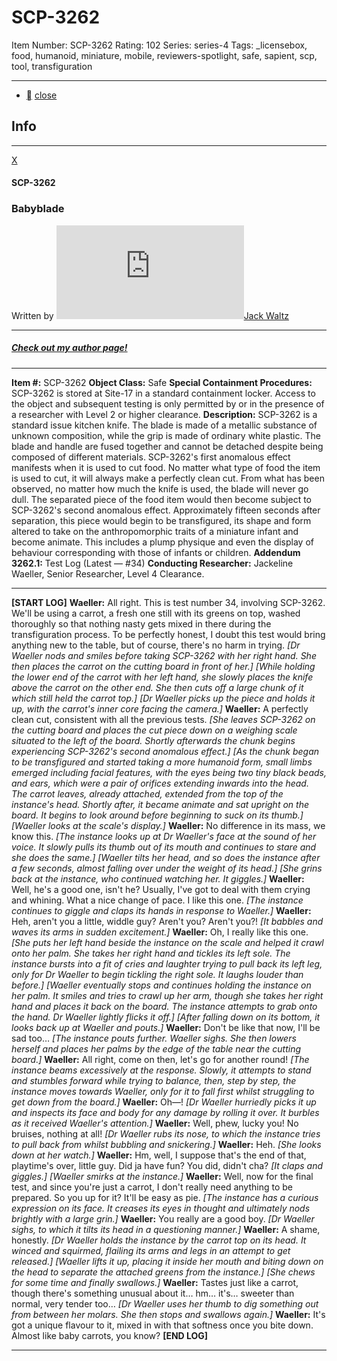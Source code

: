 # SCP-3262
Item Number: SCP-3262
Rating: 102
Series: series-4
Tags: _licensebox, food, humanoid, miniature, mobile, reviewers-spotlight, safe, sapient, scp, tool, transfiguration

---

  * [](javascript:;)
[close](javascript:;)
## Info
* * *
[X](javascript:;)
#### SCP-3262
### Babyblade
Written by [![Jack Waltz](https://www.wikidot.com/avatar.php?userid=7989351&amp;size=small&amp;timestamp=1720188582)](http://www.wikidot.com/user:info/jack-waltz)[Jack Waltz](http://www.wikidot.com/user:info/jack-waltz)
* * *
##### [Check out my author page!](/jack-waltz)
* * *

**Item #:** SCP-3262
**Object Class:** Safe
**Special Containment Procedures:** SCP-3262 is stored at Site-17 in a standard containment locker. Access to the object and subsequent testing is only permitted by or in the presence of a researcher with Level 2 or higher clearance.
**Description:** SCP-3262 is a standard issue kitchen knife. The blade is made of a metallic substance of unknown composition, while the grip is made of ordinary white plastic. The blade and handle are fused together and cannot be detached despite being composed of different materials.
SCP-3262's first anomalous effect manifests when it is used to cut food. No matter what type of food the item is used to cut, it will always make a perfectly clean cut. From what has been observed, no matter how much the knife is used, the blade will never go dull.
The separated piece of the food item would then become subject to SCP-3262's second anomalous effect. Approximately fifteen seconds after separation, this piece would begin to be transfigured, its shape and form altered to take on the anthropomorphic traits of a miniature infant and become animate. This includes a plump physique and even the display of behaviour corresponding with those of infants or children.
**Addendum 3262.1:** Test Log (Latest — #34)
**Conducting Researcher:** Jackeline Waeller, Senior Researcher, Level 4 Clearance.
* * *
**[START LOG]**
**Waeller:** All right. This is test number 34, involving SCP-3262. We'll be using a carrot, a fresh one still with its greens on top, washed thoroughly so that nothing nasty gets mixed in there during the transfiguration process. To be perfectly honest, I doubt this test would bring anything new to the table, but of course, there's no harm in trying.
_[Dr Waeller nods and smiles before taking SCP-3262 with her right hand. She then places the carrot on the cutting board in front of her.]_
_[While holding the lower end of the carrot with her left hand, she slowly places the knife above the carrot on the other end. She then cuts off a large chunk of it which still held the carrot top.]_
_[Dr Waeller picks up the piece and holds it up, with the carrot's inner core facing the camera.]_
**Waeller:** A perfectly clean cut, consistent with all the previous tests.
_[She leaves SCP-3262 on the cutting board and places the cut piece down on a weighing scale situated to the left of the board. Shortly afterwards the chunk begins experiencing SCP-3262's second anomalous effect.]_
_[As the chunk began to be transfigured and started taking a more humanoid form, small limbs emerged including facial features, with the eyes being two tiny black beads, and ears, which were a pair of orifices extending inwards into the head. The carrot leaves, already attached, extended from the top of the instance's head. Shortly after, it became animate and sat upright on the board. It begins to look around before beginning to suck on its thumb.]_
_[Waeller looks at the scale's display.]_
**Waeller:** No difference in its mass, we know this.
_[The instance looks up at Dr Waeller's face at the sound of her voice. It slowly pulls its thumb out of its mouth and continues to stare and she does the same.]_
_[Waeller tilts her head, and so does the instance after a few seconds, almost falling over under the weight of its head.]_
_[She grins back at the instance, who continued watching her. It giggles.]_
**Waeller:** Well, he's a good one, isn't he? Usually, I've got to deal with them crying and whining. What a nice change of pace. I like this one.
_[The instance continues to giggle and claps its hands in response to Waeller.]_
**Waeller:** Heh, aren't you a little, widdle guy? Aren't you? Aren't you?!
_[It babbles and waves its arms in sudden excitement.]_
**Waeller:** Oh, I really like this one.
_[She puts her left hand beside the instance on the scale and helped it crawl onto her palm. She takes her right hand and tickles its left sole. The instance bursts into a fit of cries and laughter trying to pull back its left leg, only for Dr Waeller to begin tickling the right sole. It laughs louder than before.]_
_[Waeller eventually stops and continues holding the instance on her palm. It smiles and tries to crawl up her arm, though she takes her right hand and places it back on the board. The instance attempts to grab onto the hand. Dr Waeller lightly flicks it off.]_
_[After falling down on its bottom, it looks back up at Waeller and pouts.]_
**Waeller:** Don't be like that now, I'll be sad too…
_[The instance pouts further. Waeller sighs. She then lowers herself and places her palms by the edge of the table near the cutting board.]_
**Waeller:** All right, come on then, let's go for another round!
_[The instance beams excessively at the response. Slowly, it attempts to stand and stumbles forward while trying to balance, then, step by step, the instance moves towards Waeller, only for it to fall first whilst struggling to get down from the board.]_
**Waeller:** Oh—!
_[Dr Waeller hurriedly picks it up and inspects its face and body for any damage by rolling it over. It burbles as it received Waeller's attention.]_
**Waeller:** Well, phew, lucky you! No bruises, nothing at all!
_[Dr Waeller rubs its nose, to which the instance tries to pull back from whilst bubbling and snickering.]_
**Waeller:** Heh.
_[She looks down at her watch.]_
**Waeller:** Hm, well, I suppose that's the end of that, playtime's over, little guy. Did ja have fun? You did, didn't cha?
_[It claps and giggles.]_
_[Waeller smirks at the instance.]_
**Waeller:** Well, now for the final test, and since you're just a carrot, I don't really need anything to be prepared. So you up for it? It'll be easy as pie.
_[The instance has a curious expression on its face. It creases its eyes in thought and ultimately nods brightly with a large grin.]_
**Waeller:** You really are a good boy.
_[Dr Waeller sighs, to which it tilts its head in a questioning manner.]_
**Waeller:** A shame, honestly.
_[Dr Waeller holds the instance by the carrot top on its head. It winced and squirmed, flailing its arms and legs in an attempt to get released.]_
_[Waeller lifts it up, placing it inside her mouth and biting down on the head to separate the attached greens from the instance.]_
_[She chews for some time and finally swallows.]_
**Waeller:** Tastes just like a carrot, though there's something unusual about it… hm… it's… sweeter than normal, very tender too…
_[Dr Waeller uses her thumb to dig something out from between her molars. She then stops and swallows again.]_
**Waeller:** It's got a unique flavour to it, mixed in with that softness once you bite down. Almost like baby carrots, you know?
**[END LOG]**
* * *